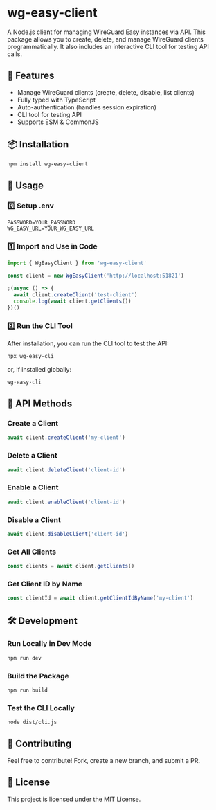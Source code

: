 # wg-easy-client

A Node.js client for managing WireGuard Easy instances via API. This package allows you to create, delete, and manage WireGuard clients programmatically. It also includes an interactive CLI tool for testing API calls.

## 🚀 Features

- Manage WireGuard clients (create, delete, disable, list clients)
- Fully typed with TypeScript
- Auto-authentication (handles session expiration)
- CLI tool for testing API
- Supports ESM & CommonJS

## 📦 Installation

```sh
npm install wg-easy-client
```

## 🚀 Usage

### 0️⃣ Setup .env

```
PASSWORD=YOUR_PASSWORD
WG_EASY_URL=YOUR_WG_EASY_URL
```

### 1️⃣ Import and Use in Code

```ts
import { WgEasyClient } from 'wg-easy-client'

const client = new WgEasyClient('http://localhost:51821')

;(async () => {
  await client.createClient('test-client')
  console.log(await client.getClients())
})()
```

### 2️⃣ Run the CLI Tool

After installation, you can run the CLI tool to test the API:

```sh
npx wg-easy-cli
```

or, if installed globally:

```sh
wg-easy-cli
```

## 🔧 API Methods

### Create a Client

```ts
await client.createClient('my-client')
```

### Delete a Client

```ts
await client.deleteClient('client-id')
```

### Enable a Client

```ts
await client.enableClient('client-id')
```

### Disable a Client

```ts
await client.disableClient('client-id')
```

### Get All Clients

```ts
const clients = await client.getClients()
```

### Get Client ID by Name

```ts
const clientId = await client.getClientIdByName('my-client')
```

## 🛠 Development

### Run Locally in Dev Mode

```sh
npm run dev
```

### Build the Package

```sh
npm run build
```

### Test the CLI Locally

```sh
node dist/cli.js
```

## 📢 Contributing

Feel free to contribute! Fork, create a new branch, and submit a PR.

## 📝 License

This project is licensed under the MIT License.
